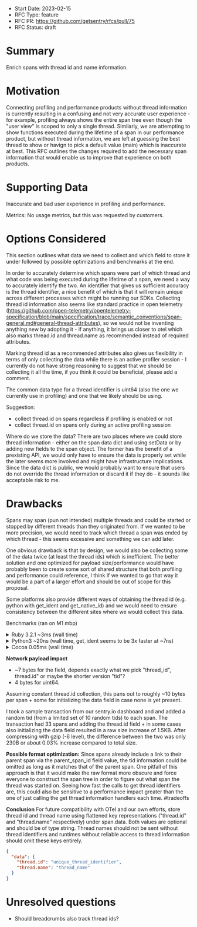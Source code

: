 - Start Date: 2023-02-15
- RFC Type: feature
- RFC PR: https://github.com/getsentry/rfcs/pull/75
- RFC Status: draft

# Summary

Enrich spans with thread id and name information.

# Motivation

Connecting profiling and performance products without thread information is currently resulting in a confusing and not very accurate user experience - for example, profiling always shows the entire span tree even though the "user view" is scoped to only a single thread. Similarly, we are attempting to show functions executed during the lifetime of a span in our performance product, but without thread information, we are left at guessing the best thread to show or havign to pick a default value (main) which is inaccurate at best. This RFC outlines the changes required to add the necessary span information that would enable us to improve that experience on both products.

# Supporting Data

Inaccurate and bad user experience in profiling and performance.

Metrics:
No usage metrics, but this was requested by customers.

# Options Considered

This section outlines what data we need to collect and which field to store it under followed by possible optimizations and benchmarks at the end.

In order to accurately determine which spans were part of which thread and what code was being executed during the lifetime of a span, we need a way to accurately identify the two. An identifier that gives us sufficient accuracy is the thread identifier, a nice benefit of which is that it will remain unique across different processes which might be running our SDKs. Collecting thread id information also seems like standard practice in open telemetry (https://github.com/open-telemetry/opentelemetry-specification/blob/main/specification/trace/semantic_conventions/span-general.md#general-thread-attributes), so we would not be inventing anything new by adopting it - if anything, it brings us closer to otel which also marks thread.id and thread.name as recommended instead of required attributes.

Marking thread id as a recommended attributes also gives us flexibility in terms of only collecting the data while there is an active profiler session - I currently do not have strong reasoning to suggest that we should be collecting it all the time, if you think it could be beneficial, please add a comment.

The common data type for a thread identifier is uint64 (also the one we currently use in profiling) and one that we likely should be using.

Suggestion:

- collect thread.id on spans regardless if profiling is enabled or not
- collect thread.id on spans only during an active profiling session

Where do we store the data?
There are two places where we could store thread information - either on the span data dict and using setData or by adding new fields to the span object. The former has the benefit of a prexisting API, we would only have to ensure the data is properly set while the later seems more involved and might have infrastructure implications. Since the data dict is public, we would probably want to ensure that users do not override the thread information or discard it if they do - it sounds like acceptable risk to me.

# Drawbacks

Spans may span (pun not intended) multiple threads and could be started or stopped by different threads than they originated from. If we wanted to be more precision, we would need to track which thread a span was ended by which thread - this seems excessive and something we can add later.

One obvious drawback is that by design, we would also be collecting some of the data twice (at least the thread ids) which is inefficient. The better solution and one optimized for payload size/performance would have probably been to create some sort of shared structure that both profiling and performance could reference, I think if we wanted to go that way it would be a part of a larger effort and should be out of scope for this proposal.

Some platforms also provide different ways of obtaining the thread id (e.g. python with get_ident and get_native_id) and we would need to ensure consistency between the different sites where we would collect this data.

Benchmarks (ran on M1 mbp)

<details><summary>Ruby 3.2.1 ~3ms (wall time)</summary>

```ruby
require 'benchmark'

puts Benchmark.measure {
  50_000.times do
    Thread.current.object_id
  end
}
```

</details>

<details><summary>Python3 ~20ns (wall time, get_ident seems to be 3x faster at ~7ns)</summary>

```bash
python3 -m timeit -s "from threading import get_native_id" "get_native_id()"
```

</details>

<details><summary>Cocoa 0.05ms (wall time)</summary>

```swift
(void)measureThreadHandle {
    [self measureBlock:^{
        ThreadHandle::current()->tid();
    }];
}
```

</details>

**Network payload impact**

- ~7 bytes for the field, depends exactly what we pick "thread_id", thread.id" or maybe the shorter version "tid"?
- 4 bytes for uint64.

Assuming constant thread.id collection, this pans out to roughly ~10 bytes per span + some for initializing the data field in case none is yet present.

I took a sample transaction from our sentry.io dashboard and and added a random tid (from a limited set of 10 random tids) to each span. The transaction had 33 spans and adding the thread.id field + in some cases also initializing the data field resulted in a raw size increase of 1.5KB. After compressing with gzip (-6 level), the difference between the two was only 230B or about 0.03% increase compared to total size.

**Possible format optimization:**
Since spans already include a link to their parent span via the parent_span_id field value, the tid information could be omitted as long as it matches that of the parent span. One pitfall of this approach is that it would make the raw format more obscure and force everyone to construct the span tree in order to figure out what span the thread was started on. Seeing how fast the calls to get thread identifiers are, this could also be sensitive to a performance impact greater than the one of just calling the get thread information handlers each time. #tradeoffs

**Conclusion**
For future compatibility with OTel and our own efforts, store thread id and thread name using flattened key representations ("thread.id" and "thread.name" respectively) under span.data. Both values are optional and should be of type string. Thread names should not be sent without thread identifiers and runtimes without reliable access to thread information should omit these keys entirely.

```json
{
  "data": {
    "thread.id": "unique_thread_identifier",
    "thread.name": "thread_name"
  }
}
```

# Unresolved questions

- Should breadcrumbs also track thread ids?
